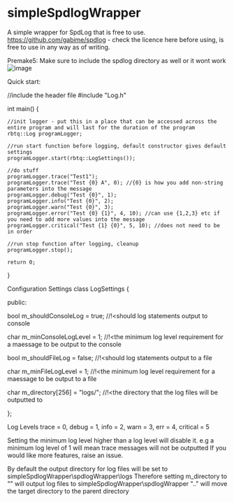 # simpleSpdlogWrapper
A simple wrapper for SpdLog that is free to use.
https://github.com/gabime/spdlog - check the licence here before using, is free to use in any way as of writing.

Premake5:
Make sure to include the spdlog directory as well or it wont work
![image](https://github.com/user-attachments/assets/d2d553d3-1a6e-4daf-bce7-3db947962d0d)



Quick start:

//include the header file
#include "Log.h"

int main() {
	
 	//init logger - put this in a place that can be accessed across the entire program and will last for the duration of the program
	rbtq::Log programLogger;

	//run start function before logging, default constructor gives default settings
	programLogger.start(rbtq::LogSettings());

	//do stuff
	programLogger.trace("Test1");
	programLogger.trace("Test {0} A", 0); //{0} is how you add non-string parameters into the message
	programLogger.debug("Test {0}", 1);
	programLogger.info("Test {0}", 2);
	programLogger.warn("Test {0}", 3);
	programLogger.error("Test {0} {1}", 4, 10); //can use {1,2,3} etc if you need to add more values into the message
	programLogger.critical("Test {1} {0}", 5, 10); //does not need to be in order

	//run stop function after logging, cleanup
	programLogger.stop();

	return 0;
}

Configuration Settings
class LogSettings {
	
 public:
		
  bool m_shouldConsoleLog = true; //!<should log statements output to console
		
  char m_minConsoleLogLevel = 1; //!<the minimum log level requirement for a maessage to be output to the console
		
  bool m_shouldFileLog = false; //!<should log statements output to a file
		
  char m_minFileLogLevel = 1; //!<the minimum log level requirement for a maessage to be output to a file

  char m_directory[256] = "logs/"; //!<the directory that the log files will be outputted to
  
};

Log Levels
    trace = 0,
    debug = 1,
    info = 2,
    warn = 3,
    err = 4,
    critical = 5
    
Setting the minimum log level higher than a log level will disable it.
e.g a minimum log level of 1 will mean trace messages will not be outputted
If you would like more features, raise an issue.

By default the output directory for log files will be set to simpleSpdlogWrapper\spdlogWrapper\logs
Therefore setting m_directory to "" will output log files to simpleSpdlogWrapper\spdlogWrapper
"..\" will move the target directory to the parent directory
    
